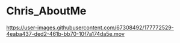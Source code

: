 # Chris_AboutMe



https://user-images.githubusercontent.com/67308492/177772529-4eaba437-ded2-461b-bb70-10f7a174da5e.mov
